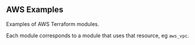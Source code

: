 ## AWS Examples

Examples of AWS Terraform modules.

Each module corresponds to a module that uses that resource, eg `aws_vpc`.


